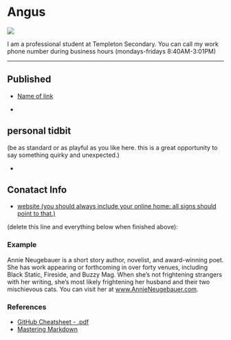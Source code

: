 # Angus

![](./_assets/janze-profile.jpg)

I am a professional student at Templeton Secondary. You can call my work phone number during business hours (mondays-fridays 8:40AM-3:01PM)

___

## Published
- [Name of link](http://link/to/article)

+

## personal tidbit 
(be as standard or as playful as you like here. this is a great opportunity to say something quirky and unexpected.)

+

## Conatact Info
- [website (you should always include your online home: all signs should point to that.)](http://sites.google.com/your/new/portfolio/site)



(delete this line and everything below when finished above):

### Example 

Annie Neugebauer is a short story author, novelist, and award-winning poet. She has work appearing or forthcoming in over forty venues, including Black Static, Fireside, and Buzzy Mag. When she’s not frightening strangers with her writing, she’s most likely frightening her husband and their two mischievous cats. You can visit her at www.AnnieNeugebauer.com.

### References
- [GitHub Cheatsheet - .pdf](https://guides.github.com/pdfs/markdown-cheatsheet-online.pdf)
- [Mastering Markdown](https://guides.github.com/features/mastering-markdown/)
